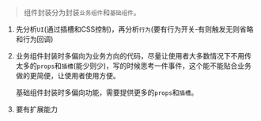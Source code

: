 > 组件封装分为封装`业务组件`和`基础组件`。

1. 先分析`UI`(通过插槽和CSS控制)，再分析`行为`(要有行为开关-有则触发无则省略和行为回调)

2. 业务组件封装时多偏向为业务方向的代码，尽量让使用者大多数情况下不用传太多的`props`和`插槽`(能少则少)，写的时候思考一件事件，这个能不能贴合业务做的更简便，让使用者使用方便。

   基础组件封装时多偏向功能，需要提供更多的`props`和`插槽`。

3. 要有扩展能力

